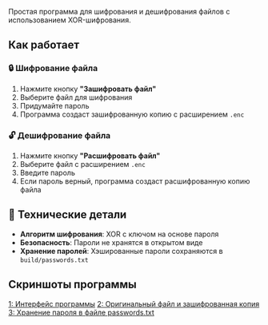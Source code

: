 Простая программа для шифрования и дешифрования файлов с использованием XOR-шифрования.  
## Как работает  

### 🔒 Шифрование файла  
1. Нажмите кнопку **"Зашифровать файл"**  
2. Выберите файл для шифрования  
3. Придумайте пароль
4. Программа создаст зашифрованную копию с расширением `.enc`  

### 🔓 Дешифрование файла  
1. Нажмите кнопку **"Расшифровать файл"**  
2. Выберите файл с расширением `.enc`  
3. Введите пароль  
4. Если пароль верный, программа создаст расшифрованную копию файла  

## 🔧 Технические детали  

- **Алгоритм шифрования**: XOR с ключом на основе пароля
- **Безопасность**: Пароли не хранятся в открытом виде  
- **Хранение паролей**: Хэшированные пароли сохраняются в `build/passwords.txt`  

## Скриншоты программы

[1: Интерфейс программы](https://i.imgur.com/06LqjBZ.png)
[2: Оригинальный файл и зашифрованная копия](https://i.imgur.com/QQMNXcd.png)
[3: Хранение пароля в файле passwords.txt](https://i.imgur.com/ESk6DQn.png)
